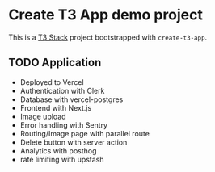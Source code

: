 # Create T3 App demo project

This is a [T3 Stack](https://create.t3.gg/) project bootstrapped with `create-t3-app`.

## TODO Application
  
  - Deployed to Vercel
  - Authentication with Clerk
  - Database with vercel-postgres
  - Frontend with Next.js
  - Image upload
  - Error handling with Sentry
  - Routing/Image page with parallel route
  - Delete button with server action
  - Analytics with posthog
  - rate limiting with upstash